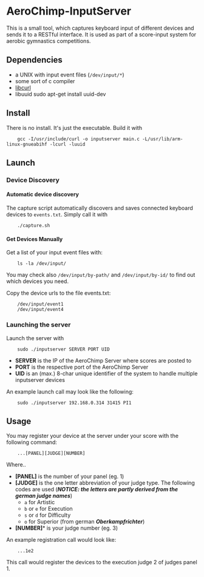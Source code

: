 # AeroChimp-InputServer

This is a small tool, which captures keyboard input of different devices and sends it to a RESTful interface. It is used as part of a score-input system for aerobic gymnastics competitions. 

## Dependencies ##

* a UNIX with input event files (`/dev/input/*`)
* some sort of c compiler
* [libcurl](http://curl.haxx.se)
* libuuid
		sudo apt-get install uuid-dev

## Install ##

There is no install. It's just the executable. Build it with 
		
		gcc -I/usr/include/curl -o inputserver main.c -L/usr/lib/arm-linux-gnueabihf -lcurl -luuid

## Launch ##

### Device Discovery 

#### Automatic device discovery

The capture script automatically discovers and saves connected keyboard devices to `events.txt`. Simply call it with

		./capture.sh

#### Get Devices Manually

Get a list of your input event files with:

		ls -la /dev/input/

You may check also `/dev/input/by-path/` and `/dev/input/by-id/` to find out which devices you need.

Copy the device urls to the file events.txt:

		/dev/input/event1
		/dev/input/event4

### Launching the server

Launch the server with

		sudo ./inputserver SERVER PORT UID

* **SERVER** is the IP of the AeroChimp Server where scores are posted to
* **PORT** is the respective port of the AeroChimp Server
* **UID** is an (max.) 8-char unique identifier of the system to handle multiple inputserver devices

An example launch call may look like the following:

		sudo ./inputserver 192.168.0.314 31415 PI1

## Usage ##

You may register your device at the server under your score with the following command:

        ...[PANEL][JUDGE][NUMBER]

Where..

* **[PANEL]** is the number of your panel (eg. 1)
* **[JUDGE]** is the one letter abbreviation of your judge type. The following codes are used (***NOTICE: the letters are partly derived from the german judge names***)
    * `a` for Artistic
    * `b` or `e` for Execution
    * `s` or `d` for Difficulty
    * `o` for Superior (from german ***Oberkampfrichter***)
* **[NUMBER]*** is your judge number (eg. 3)

An example registration call would look like:

        ...1e2

This call would register the devices to the execution judge 2 of judges panel 1.
